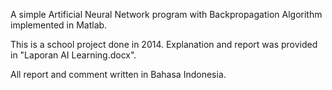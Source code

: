 
A simple Artificial Neural Network program 
with Backpropagation Algorithm implemented in 
Matlab.

This is a school project done in 2014. 
Explanation and report was provided in 
"Laporan AI Learning.docx".

All report and comment written in Bahasa Indonesia.

